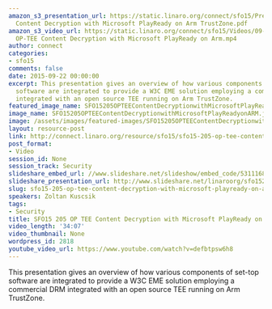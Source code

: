```yaml
---
amazon_s3_presentation_url: https://static.linaro.org/connect/sfo15/Presentations/09-22-Tuesday/SFO15-205-  OP-TEE
  Content Decryption with Microsoft PlayReady on Arm TrustZone.pdf
amazon_s3_video_url: https://static.linaro.org/connect/sfo15/Videos/09-22-Tuesday/SFO15-205
  OP-TEE Content Decryption with Microsoft PlayReady on Arm.mp4
author: connect
categories:
- sfo15
comments: false
date: 2015-09-22 00:00:00
excerpt: This presentation gives an overview of how various components of set-top
  software are integrated to provide a W3C EME solution employing a commercial DRM
  integrated with an open source TEE running on Arm TrustZone.
featured_image_name: SFO15205OPTEEContentDecryptionwithMicrosoftPlayReadyonARM.jpg
image_name: SFO15205OPTEEContentDecryptionwithMicrosoftPlayReadyonARM.jpg
image: /assets/images/featured-images/SFO15205OPTEEContentDecryptionwithMicrosoftPlayReadyonARM.jpg
layout: resource-post
link: http://connect.linaro.org/resource/sfo15/sfo15-205-op-tee-content-decryption-with-microsoft-playready-on-arm/
post_format:
- Video
session_id: None
session_track: Security
slideshare_embed_url: //www.slideshare.net/slideshow/embed_code/53111683
slideshare_presentation_url: http://www.slideshare.net/linaroorg/sfo15205-optee-content-decryption-with-microsoft-playready-on-arm-53111683
slug: sfo15-205-op-tee-content-decryption-with-microsoft-playready-on-arm
speakers: Zoltan Kuscsik
tags:
- Security
title: SFO15 205 OP TEE Content Decryption with Microsoft PlayReady on Arm
video_length: '34:07'
video_thumbnail: None
wordpress_id: 2818
youtube_video_url: https://www.youtube.com/watch?v=defbtpsw6h8
---
```


This presentation gives an overview of how various components of set-top software are integrated to provide a W3C EME solution employing a commercial DRM integrated with an open source TEE running on Arm TrustZone.
